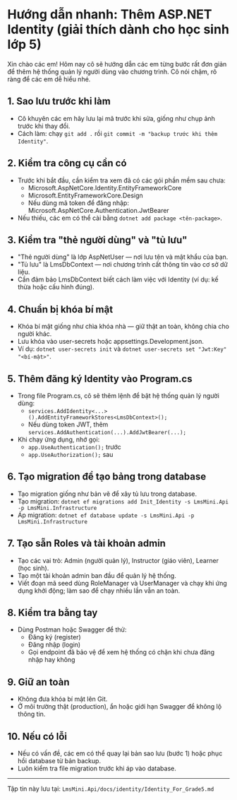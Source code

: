 ﻿# Hướng dẫn nhanh: Thêm ASP.NET Identity (giải thích dành cho học sinh lớp 5)

Xin chào các em! Hôm nay cô sẽ hướng dẫn các em từng bước rất đơn giản để thêm hệ thống quản lý người dùng vào chương trình. Cô nói chậm, rõ ràng để các em dễ hiểu nhé.

## 1. Sao lưu trước khi làm
- Cô khuyên các em hãy lưu lại mã trước khi sửa, giống như chụp ảnh trước khi thay đổi.
- Cách làm: chạy `git add .` rồi `git commit -m "backup trước khi thêm Identity"`.

## 2. Kiểm tra công cụ cần có
- Trước khi bắt đầu, cần kiểm tra xem đã có các gói phần mềm sau chưa:
  - Microsoft.AspNetCore.Identity.EntityFrameworkCore
  - Microsoft.EntityFrameworkCore.Design
  - Nếu dùng mã token để đăng nhập: Microsoft.AspNetCore.Authentication.JwtBearer
- Nếu thiếu, các em có thể cài bằng `dotnet add package <tên-package>`.

## 3. Kiểm tra "thẻ người dùng" và "tủ lưu"
- "Thẻ người dùng" là lớp AspNetUser — nơi lưu tên và mật khẩu của bạn.
- "Tủ lưu" là LmsDbContext — nơi chương trình cất thông tin vào cơ sở dữ liệu.
- Cần đảm bảo LmsDbContext biết cách làm việc với Identity (ví dụ: kế thừa hoặc cấu hình đúng).

## 4. Chuẩn bị khóa bí mật
- Khóa bí mật giống như chìa khóa nhà — giữ thật an toàn, không chia cho người khác.
- Lưu khóa vào user-secrets hoặc appsettings.Development.json.
- Ví dụ: `dotnet user-secrets init` và `dotnet user-secrets set "Jwt:Key" "<bí-mật>"`.

## 5. Thêm đăng ký Identity vào Program.cs
- Trong file Program.cs, cô sẽ thêm lệnh để bật hệ thống quản lý người dùng:
  - `services.AddIdentity<...>().AddEntityFrameworkStores<LmsDbContext>();`
  - Nếu dùng token JWT, thêm `services.AddAuthentication(...).AddJwtBearer(...);`
- Khi chạy ứng dụng, nhớ gọi:
  - `app.UseAuthentication();` trước
  - `app.UseAuthorization();` sau

## 6. Tạo migration để tạo bảng trong database
- Tạo migration giống như bản vẽ để xây tủ lưu trong database.
- Tạo migration: `dotnet ef migrations add Init_Identity -s LmsMini.Api -p LmsMini.Infrastructure`
- Áp migration: `dotnet ef database update -s LmsMini.Api -p LmsMini.Infrastructure`

## 7. Tạo sẵn Roles và tài khoản admin
- Tạo các vai trò: Admin (người quản lý), Instructor (giáo viên), Learner (học sinh).
- Tạo một tài khoản admin ban đầu để quản lý hệ thống.
- Viết đoạn mã seed dùng RoleManager và UserManager và chạy khi ứng dụng khởi động; làm sao để chạy nhiều lần vẫn an toàn.

## 8. Kiểm tra bằng tay
- Dùng Postman hoặc Swagger để thử:
  - Đăng ký (register)
  - Đăng nhập (login)
  - Gọi endpoint đã bảo vệ để xem hệ thống có chặn khi chưa đăng nhập hay không

## 9. Giữ an toàn
- Không đưa khóa bí mật lên Git.
- Ở môi trường thật (production), ẩn hoặc giới hạn Swagger để không lộ thông tin.

## 10. Nếu có lỗi
- Nếu có vấn đề, các em có thể quay lại bản sao lưu (bước 1) hoặc phục hồi database từ bản backup.
- Luôn kiểm tra file migration trước khi áp vào database.

---
Tập tin này lưu tại: `LmsMini.Api/docs/identity/Identity_For_Grade5.md`